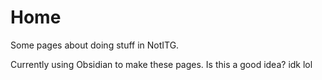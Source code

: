 # Home

Some pages about doing stuff in NotITG.

Currently using Obsidian to make these pages. Is this a good idea? idk lol